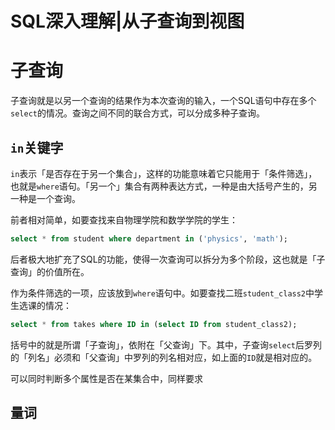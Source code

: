 # SQL深入理解|从子查询到视图

# 子查询

子查询就是以另一个查询的结果作为本次查询的输入，一个SQL语句中存在多个`select`的情况。查询之间不同的联合方式，可以分成多种子查询。

## `in`关键字

`in`表示「是否存在于另一个集合」，这样的功能意味着它只能用于「条件筛选」，也就是`where`语句。「另一个」集合有两种表达方式，一种是由大括号产生的，另一种是一个查询。

前者相对简单，如要查找来自物理学院和数学学院的学生：

```sql
select * from student where department in ('physics', 'math');
```

后者极大地扩充了SQL的功能，使得一次查询可以拆分为多个阶段，这也就是「子查询」的价值所在。

作为条件筛选的一项，应该放到`where`语句中。如要查找二班`student_class2`中学生选课的情况：

```sql
select * from takes where ID in (select ID from student_class2);
```

括号中的就是所谓「子查询」，依附在「父查询」下。其中，子查询`select`后罗列的「列名」必须和「父查询」中罗列的列名相对应，如上面的`ID`就是相对应的。

可以同时判断多个属性是否在某集合中，同样要求

## 量词



